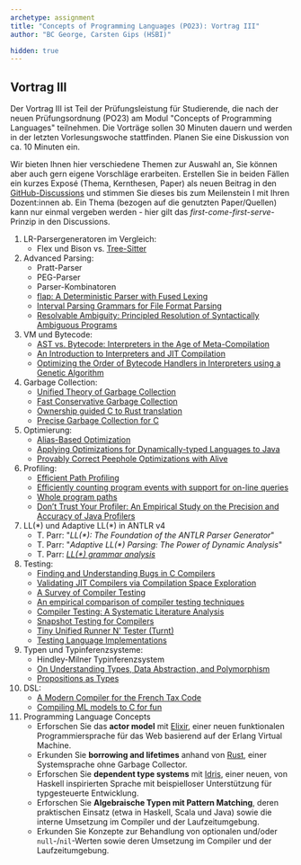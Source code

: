 ```yaml
---
archetype: assignment
title: "Concepts of Programming Languages (PO23): Vortrag III"
author: "BC George, Carsten Gips (HSBI)"

hidden: true
---
```



## Vortrag III

Der Vortrag III ist Teil der Prüfungsleistung für Studierende, die nach der neuen Prüfungsordnung (PO23) am Modul "Concepts of Programming Languages" teilnehmen. Die Vorträge sollen 30 Minuten dauern und werden in der letzten Vorlesungswoche stattfinden. Planen Sie eine Diskussion von ca. 10 Minuten ein.

Wir bieten Ihnen hier verschiedene Themen zur Auswahl an, Sie können aber auch gern eigene Vorschläge erarbeiten. Erstellen Sie in beiden Fällen ein kurzes Exposé (Thema, Kernthesen, Paper) als neuen Beitrag in den [GitHub-Discussions](https://github.com/Compiler-CampusMinden/CB-Vorlesung-Master/discussions/new?category=vortrag-iii) und stimmen Sie dieses bis zum Meilenstein I mit Ihren Dozent:innen ab. Ein Thema (bezogen auf die genutzten Paper/Quellen) kann nur einmal vergeben werden - hier gilt das _first-come-first-serve_-Prinzip in den Discussions.

1.  LR-Parsergeneratoren im Vergleich:
    -   Flex und Bison vs. [Tree-Sitter](http://tree-sitter.github.io/tree-sitter/)
2.  Advanced Parsing:
    -   Pratt-Parser
    -   PEG-Parser
    -   Parser-Kombinatoren
    -   [flap: A Deterministic Parser with Fused Lexing](https://dl.acm.org/doi/pdf/10.1145/3591269)
    -   [Interval Parsing Grammars for File Format Parsing](https://dl.acm.org/doi/10.1145/3591264)
    -   [Resolvable Ambiguity: Principled Resolution of Syntactically Ambiguous Programs](https://people.kth.se/~dbro/papers/palmkvist-et-al-2021-resolvable-ambiguity.pdf)
3.  VM und Bytecode:
    -   [AST vs. Bytecode: Interpreters in the Age of Meta-Compilation](https://stefan-marr.de/downloads/oopsla23-larose-et-al-ast-vs-bytecode-interpreters-in-the-age-of-meta-compilation.pdf)
    -   [An Introduction to Interpreters and JIT Compilation](https://stefan-marr.de/2023/09/pliss-summer-school/)
    -   [Optimizing the Order of Bytecode Handlers in Interpreters using a Genetic Algorithm](https://stefan-marr.de/downloads/acmsac23-huang-et-al-optimizing-the-order-of-bytecode-handlers-in-interpreters-using-a-genetic-algorithm.pdf)
4.  Garbage Collection:
    -   [Unified Theory of Garbage Collection](https://scholar.google.de/scholar?hl=en&as_sdt=0%2C5&as_vis=1&q=Unified+Theory+of+Garbage+Collection&btnG=)
    -   [Fast Conservative Garbage Collection](https://scholar.google.de/scholar?hl=en&as_sdt=0%2C5&as_vis=1&q=Fast+Conservative+Garbage+Collection&btnG=)
    -   [Ownership guided C to Rust translation](https://arxiv.org/pdf/2303.10515.pdf)
    -   [Precise Garbage Collection for C](https://www-old.cs.utah.edu/plt/publications/ismm09-rwrf.pdf)
5.  Optimierung:
    -   [Alias-Based Optimization](https://dl.acm.org/doi/10.1145/277652.277670)
    -   [Applying Optimizations for Dynamically-typed Languages to Java](https://stefan-marr.de/downloads/manlang17-grimmer-et-al-applying-optimizations-for-dynamically-typed-languages-to-java.pdf)
    -   [Provably Correct Peephole Optimizations with Alive](https://web.ist.utl.pt/nuno.lopes/pubs/alive-pldi15.pdf)
6.  Profiling:
    -   [Efficient Path Profiling](https://dl.acm.org/citation.cfm?id=243857)
    -   [Efficiently counting program events with support for on-line queries](https://dl.acm.org/doi/10.1145/186025.186027)
    -   [Whole program paths](https://dl.acm.org/doi/10.1145/301631.301678)
    -   [Don’t Trust Your Profiler: An Empirical Study on the Precision and Accuracy of Java Profilers](https://stefan-marr.de/downloads/mplr23-burchell-et-al-dont-trust-your-profiler.pdf)
7.  LL(\*) und Adaptive LL(\*) in ANTLR v4
    -   T. Parr: "_LL(\*): The Foundation of the ANTLR Parser Generator_"
    -   T. Parr: "_Adaptive LL(\*) Parsing: The Power of Dynamic Analysis_"
    -   T. Parr: [_LL(\*) grammar analysis_](https://theantlrguy.atlassian.net/wiki/spaces/~admin/pages/524294/LL+grammar+analysis)
8.  Testing:
    -   [Finding and Understanding Bugs in C Compilers](https://users.cs.utah.edu/~regehr/papers/pldi11-preprint.pdf)
    -   [Validating JIT Compilers via Compilation Space Exploration](https://connglli.github.io/pdfs/artemis_sosp23_preprint.pdf)
    -   [A Survey of Compiler Testing](https://software-lab.org/publications/csur2019_compiler_testing.pdf)
    -   [An empirical comparison of compiler testing techniques](https://xiongyingfei.github.io/papers/ICSE16.pdf)
    -   [Compiler Testing: A Systematic Literature Analysis](https://arxiv.org/abs/1810.02718)
    -   [Snapshot Testing for Compilers](https://www.cs.cornell.edu/~asampson/blog/turnt.html)
    -   [Tiny Unified Runner N' Tester (Turnt)](https://github.com/cucapra/turnt)
    -   [Testing Language Implementations](https://youtu.be/ZJUk8_k1HbY?si=Mis0l6M07vbI8Rqx)
9.  Typen und Typinferenzsysteme:
    -   Hindley-Milner Typinferenzsystem
    -   [On Understanding Types, Data Abstraction, and Polymorphism](http://lucacardelli.name/Papers/OnUnderstanding.A4.pdf)
    -   [Propositions as Types](https://homepages.inf.ed.ac.uk/wadler/papers/propositions-as-types/propositions-as-types.pdf)
10. DSL:
    -   [A Modern Compiler for the French Tax Code](https://arxiv.org/pdf/2011.07966.pdf)
    -   [Compiling ML models to C for fun](https://bernsteinbear.com/blog/compiling-ml-models/)
11. Programming Language Concepts
    -   Erforschen Sie das **actor model** mit [Elixir](https://elixir-lang.org/), einer neuen funktionalen Programmiersprache für das Web basierend auf der Erlang Virtual Machine.
    -   Erkunden Sie **borrowing and lifetimes** anhand von [Rust](https://www.rust-lang.org/), einer Systemsprache ohne Garbage Collector.
    -   Erforschen Sie **dependent type systems** mit [Idris](https://www.idris-lang.org/), einer neuen, von Haskell inspirierten Sprache mit beispielloser Unterstützung für typgesteuerte Entwicklung.
    -   Erforschen Sie **Algebraische Typen mit Pattern Matching**, deren praktischen Einsatz (etwa in Haskell, Scala und Java) sowie die interne Umsetzung im Compiler und der Laufzeitumgebung.
    -   Erkunden Sie Konzepte zur Behandlung von optionalen und/oder `null`-/`nil`-Werten sowie deren Umsetzung im Compiler und der Laufzeitumgebung.
